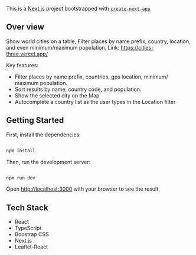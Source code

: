 This is a [Next.js](https://nextjs.org) project bootstrapped with [`create-next-app`](https://nextjs.org/docs/app/api-reference/cli/create-next-app).

## Over view
Show world cities on a table, Filter places by name prefix, country, location, and even minimum/maximum population.
Link: https://cities-three.vercel.app/

Key features:
- Filter places by name prefix, countries, gps location, minimum/ maximum population.
- Sort results by name, country code, and population.
- Show the selected city on the Map
- Autocomplete a country list as the user types in the Location filter


## Getting Started

First, install the dependencies:

```bash

npm install

```

Then, run the development server:

```bash

npm run dev

```

Open [http://localhost:3000](http://localhost:3000) with your browser to see the result.

## Tech Stack
- React
- TypeScript
- Boostrap CSS
- Next.js
- Leaflet-React